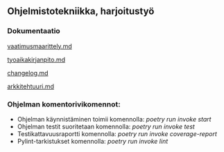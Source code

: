 ## Ohjelmistotekniikka, harjoitustyö

### Dokumentaatio

[vaatimusmaarittely.md](https://github.com/ThomasGrundstrom/ot-harjoitustyo/blob/master/dokumentaatio/vaatimusmaarittely.md)

[tyoaikakirjanpito.md](https://github.com/ThomasGrundstrom/ot-harjoitustyo/blob/master/dokumentaatio/tyoaikakirjanpito.md)

[changelog.md](https://github.com/ThomasGrundstrom/ot-harjoitustyo/blob/master/dokumentaatio/changelog.md)

[arkkitehtuuri.md](https://github.com/ThomasGrundstrom/ot-harjoitustyo/blob/master/dokumentaatio/arkkitehtuuri.md)


### Ohjelman komentorivikomennot:

- Ohjelman käynnistäminen toimii komennolla: *poetry run invoke start*
- Ohjelman testit suoritetaan komennolla: *poetry run invoke test*
- Testikattavuusraportti komennolla: *poetry run invoke coverage-report*
- Pylint-tarkistukset komennolla: *poetry run invoke lint*


